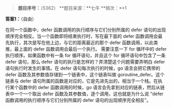 > **题目序号：**（5362）
> **题目来源：**七牛
> **频次：**1

**答案1：**（自由）

在同一个函数中，defer 函数调用的执行顺序与它们分别所属的 defer 语句的出现顺序完全相反。当一个函数即将结束执行时，写在最下面的 defer 函数调用会最先执行，其次是写在他上边，与它的距离最近的那个 defer 函数调用，以此类推，最上面的 defer 函数调用会最后一个执行。
需要注意一下 for 循环中的 defer 执行顺序。如果函数中有一条 for 循环语句，并且这个 for 循环语句中包含了一条 defer 语句，那么 defer 语句的执行是怎样的？弄清楚这个问题需要弄明白 defer 语句执行时发生的事情。在 defer 语句每次执行的时候，go 语言会把它携带的 defer  函数及其参数值存储到一个链表中，这个链表叫做 goroutine_defer。这个链表与 defer 语句所属的函数是对应的，它是先进先出的，相当于一个栈。在执行某个函数中的 defer 函数调用的时候，go 语言会先拿到对应的链表，然后从链表中一个一个取出 defer 函数及其参数值，逐个调用，这也就是为什么说 “defer 函数调用的执行顺序与它们分别所属的 defer 语句的出现顺序完全相反”。